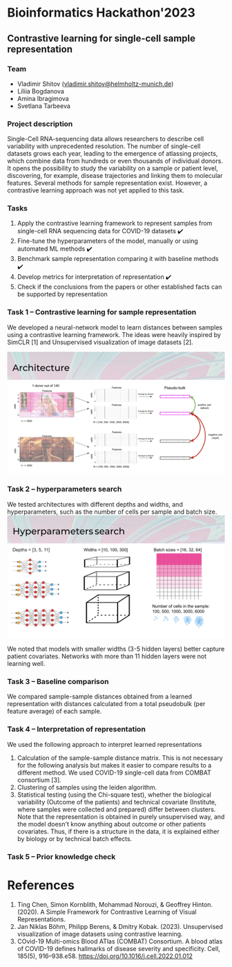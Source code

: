 # Bioinformatics Hackathon'2023
## Contrastive learning for single-cell sample representation

### Team
- Vladimir Shitov (vladimir.shitov@helmholtz-munich.de)
- Liliia Bogdanova
- Amina Ibragimova
- Svetlana Tarbeeva

### Project description
Single-Cell RNA-sequencing data allows researchers to describe cell variability with unprecedented resolution. The number of single-cell datasets grows each year, leading to the emergence of atlassing projects, which combine data from hundreds or even thousands of individual donors. It opens the possibility to study the variability on a sample or patient level, discovering, for example, disease trajectories and linking them to molecular features. Several methods for sample representation exist. However, a contrastive learning approach was not yet applied to this task.

### Tasks
1. Apply the contrastive learning framework to represent samples from single-cell RNA sequencing data for COVID-19 datasets ✔️
2. Fine-tune the hyperparameters of the model, manually or using automated ML methods ✔️
3. Benchmark sample representation comparing it with baseline methods ✔️
4. Develop metrics for interpretation of representation ✔️
5. Check if the conclusions from the papers or other established facts can be supported by representation


### Task 1 – Contrastive learning for sample representation

We developed a neural-network model to learn distances between samples using a contrastive learning framework. The ideas were heavily inspired by SimCLR [1] and Unsupervised visualization of image datasets [2].

![images/architecture.png](images/architecture.png)

### Task 2 – hyperparameters search

We tested architectures with different depths and widths, and hyperparameters, such as the number of cells per sample and batch size.
![images/hyperparameters.png](images/hyperparameters.png)

We noted that models with smaller widths (3-5 hidden layers) better capture patient covariates. Networks with more than 11 hidden layers were not learning well.

### Task 3 – Baseline comparison

We compared sample-sample distances obtained from a learned representation with distances calculated from a total pseudobulk (per feature average) of each sample. 

### Task 4 – Interpretation of representation

We used the following approach to interpret learned representations
1. Calculation of the sample-sample distance matrix. This is not necessary for the following analysis but makes it easier to compare results to a different method. We used COVID-19 single-cell data from COMBAT consortium [3].
2. Clustering of samples using the leiden algorithm.
3. Statistical testing (using the Chi-square test), whether the biological variability (Outcome of the patients) and technical covariate (Institute, where samples were collected and prepared) differ between clusters. Note that the representation is obtained in purely unsupervised way, and the model doesn't know anything about outcome or other patients covariates. Thus, if there is a structure in the data, it is explained either by biology or by technical batch effects.

### Task 5 – Prior knowledge check

# References 
1. Ting Chen, Simon Kornblith, Mohammad Norouzi, & Geoffrey Hinton. (2020). A Simple Framework for Contrastive Learning of Visual Representations.
2. Jan Niklas Böhm, Philipp Berens, & Dmitry Kobak. (2023). Unsupervised visualization of image datasets using contrastive learning.
3. COvid-19 Multi-omics Blood ATlas (COMBAT) Consortium. A blood atlas of COVID-19 defines hallmarks of disease severity and specificity. Cell, 185(5), 916–938.e58. https://doi.org/10.1016/j.cell.2022.01.012

